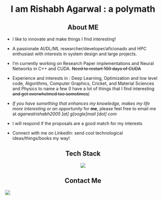 <h1 style="text-align: center;">I am Rishabh Agarwal : a polymath </h1>

<h2 style="text-align: center;"> About ME </h2>

* I like to innovate and make things I find interesting!
* A passionate AI/DL/ML researcher/developer/aficionado and HPC enthusiast with interests in system design and large projects. 
* I’m currently working on Research Paper implementations and Neural Networks in C++ and CUDA. ~~Need to restart 100 days of CUDA~~
* Experience and interests in : Deep Learning, Optimization and low level code, Algorithms, Computer Graphics, Cricket, and Material Sciences and Physics to name a few (I have a lot of things that I find interesting ~~and get overwhelmed too sometimes~~)


* *If you have something that enhances my knowledge, makes my life more interesting or an opportunity* for **me**, please feel free to email me at *agarwalrishabh2005 [at] g[oogle]mail [dot] com*
* I will respond if the proposals are a good match for my interests
* Connect with me on LinkedIn: send cool technological ideas/things/books my way!



<h2 style="text-align: center;"> Tech Stack </h2>
<p align="center">
  <a href="https://go-skill-icons.vercel.app/">
    <img
      src="https://go-skill-icons.vercel.app/api/icons?i=py,pytorch,cpp,cuda,tensorflow,sklearn,flask,c,java,dart,flutter,firebase,r,matlab,mysql,sqlite,latex,html,css,git,gitlab,docker,linux"
    />
  </a>
</p>

<!--
<h2 style="text-align: center;"> Tech Stack </h2>
<p align="center">
  <a href="https://skillicons.dev">
    <img src="https://skillicons.dev/icons?i=py,pytorch,tensorflow,sklearn,flask,c,cpp,java,dart,flutter,firebase,r,matlab,mysql,sqlite,latex,html,css,git,gitlab,docker,linux"  alt="Tech Stack" />
  </a>
</p>
-->
<h2 style="text-align: center;"> Contact Me </h2>
<a href="https://www.linkedin.com/in/godrishuniverse/" target="_blank">
   <img src="https://img.shields.io/badge/LinkedIn-0077B5?style=for-the-badge&logo=linkedin&logoColor=0e76a8&color=black">
</a>

